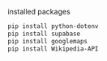 installed packages

```bash
pip install python-dotenv
pip install supabase
pip install googlemaps
pip install Wikipedia-API
```